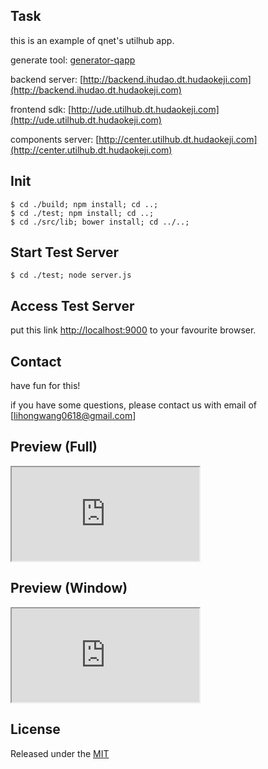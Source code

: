 Task
---
this is an example of qnet's utilhub app.

generate tool: [generator-qapp](https://github.com/honwlee/generator-qapp)

backend server: [http://backend.ihudao.dt.hudaokeji.com](http://backend.ihudao.dt.hudaokeji.com)

frontend sdk: [http://ude.utilhub.dt.hudaokeji.com](http://ude.utilhub.dt.hudaokeji.com)

components server: [http://center.utilhub.dt.hudaokeji.com](http://center.utilhub.dt.hudaokeji.com)

## Init

```
$ cd ./build; npm install; cd ..;
$ cd ./test; npm install; cd ..;
$ cd ./src/lib; bower install; cd ../..;
```

## Start Test Server

```
$ cd ./test; node server.js
```

## Access Test Server

put this link [http://localhost:9000](http://localhost:9000) to your favourite browser.


## Contact

have fun for this!

if you have some questions, please contact us with email of [lihongwang0618@gmail.com]

## Preview (Full)

<iframe src="http://localhost:3000/hub/apps/task/full"></iframe>

## Preview (Window)

<iframe src="http://localhost:3000/hub/apps/task"></iframe>

## License

Released under the [MIT](http://opensource.org/licenses/MIT)
